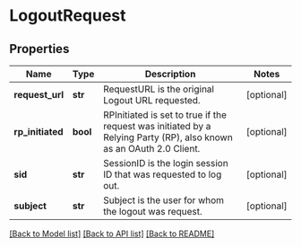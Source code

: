 # LogoutRequest

## Properties
Name | Type | Description | Notes
------------ | ------------- | ------------- | -------------
**request_url** | **str** | RequestURL is the original Logout URL requested. | [optional] 
**rp_initiated** | **bool** | RPInitiated is set to true if the request was initiated by a Relying Party (RP), also known as an OAuth 2.0 Client. | [optional] 
**sid** | **str** | SessionID is the login session ID that was requested to log out. | [optional] 
**subject** | **str** | Subject is the user for whom the logout was request. | [optional] 

[[Back to Model list]](../README.md#documentation-for-models) [[Back to API list]](../README.md#documentation-for-api-endpoints) [[Back to README]](../README.md)


